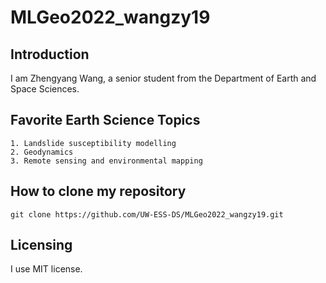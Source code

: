 # MLGeo2022_wangzy19

## Introduction
I am Zhengyang Wang, a senior student from the Department of Earth and Space Sciences.
## Favorite Earth Science Topics
    1. Landslide susceptibility modelling
    2. Geodynamics
    3. Remote sensing and environmental mapping

## How to clone my repository  
```
git clone https://github.com/UW-ESS-DS/MLGeo2022_wangzy19.git
```
## Licensing
I use MIT license.
